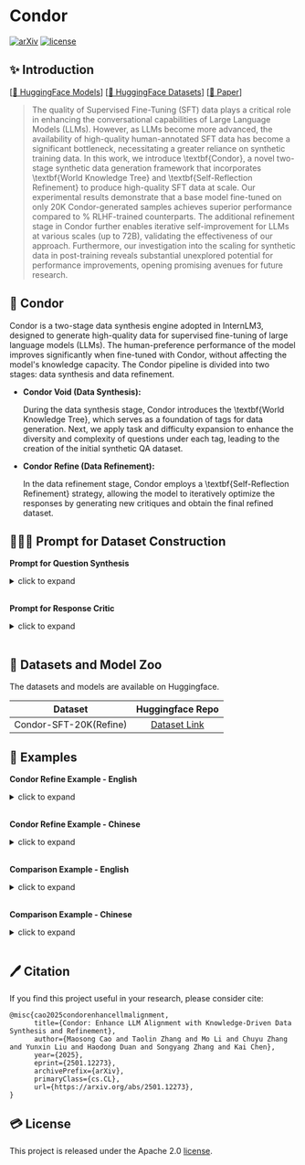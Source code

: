 # Condor

[![arXiv](https://img.shields.io/badge/arXiv-2501.12273-b31b1b.svg)](https://arxiv.org/abs/2501.12273)
[![license](https://img.shields.io/github/license/InternLM/opencompass.svg)](./LICENSE)

## ✨ Introduction  

[[🤗 HuggingFace Models](https://huggingface.co/internlm/)]
[[🤗 HuggingFace Datasets](https://hf.co/datasets/internlm/Condor-SFT-20K)]
[[📃 Paper](./assets/CondorPaper.pdf)]
<!-- [[📃 Paper](https://arxiv.org/abs/)] -->
<!-- [[🧰 OpenXLab](https://openxlab.org.cn/models/detail/OpenLMLab/)] -->
<!-- [[🌐 Project Page](https://internlm.github.io/)] -->

> The quality of Supervised Fine-Tuning (SFT) data plays a critical role in enhancing the conversational capabilities of Large Language Models (LLMs).
> However, as LLMs become more advanced, 
> the availability of high-quality human-annotated SFT data has become a significant bottleneck, 
> necessitating a greater reliance on synthetic training data. 
> In this work, we introduce \textbf{Condor}, 
> a novel two-stage synthetic data generation framework that incorporates  \textbf{World Knowledge Tree} and \textbf{Self-Reflection Refinement} to produce high-quality SFT data at scale. 
> Our experimental results demonstrate that a base model fine-tuned on only 20K Condor-generated samples achieves superior performance compared to % RLHF-trained 
> counterparts. 
> The additional refinement stage in Condor further enables iterative self-improvement for LLMs at various scales (up to 72B), 
> validating the effectiveness of our approach. 
> Furthermore, our investigation into the scaling for synthetic data in post-training reveals substantial unexplored potential for performance improvements, 
> opening promising avenues for future research.

## 🦅 Condor

Condor is a two-stage data synthesis engine adopted in InternLM3, designed to generate high-quality data for supervised fine-tuning of large language models (LLMs). The human-preference performance of the model improves significantly when fine-tuned with Condor, without affecting the model's knowledge capacity. The Condor pipeline is divided into two stages: data synthesis and data refinement. 

- **Condor Void (Data Synthesis):**

  During the data synthesis stage, Condor introduces the \textbf{World Knowledge Tree}, which serves as a foundation of tags for data generation. Next, we apply task and difficulty expansion to enhance the diversity and complexity of questions under each tag, leading to the creation of the initial synthetic QA dataset.

- **Condor Refine (Data Refinement):**

  In the data refinement stage, Condor employs a \textbf{Self-Reflection Refinement} strategy, allowing the model to iteratively optimize the responses by generating new critiques and obtain the final refined dataset.

## 👨🏻‍💻 Prompt for Dataset Construction

**Prompt for Question Synthesis**

<details><summary>click to expand</summary>


```
Now we need to create high-quality SFT data for LLM training, so we need you to produce a batch of such data. You only
need to create Questions. I will give you a theme and some examples of SFT data Questions. You need to create three
Questions of different difficulty levels based on this new theme.\\
Your Questions must meet the following requirements:\\
1. You must strictly create only three Questions at a time. These three Questions must be in the domain of \textcolor{red}{[[domain]]}
and the Questions should align with the given theme of \textcolor{red}{[[theme]]}.\\
2. The Questions you create must have context and sufficient information; they should not be abrupt and directly ask the
question.\\
3. Your reply must strictly follow the format below. Your Questions need to be included between [Question Start] and
[Question End], and the difficulty level should be indicated at the beginning, as in the following format:\\

[Easy][Question Start]Question[Question End]

[Medium][Question Start]Question[Question End]

[Hard][Question Start]Question[Question End]

4. Your Questions of different difficulty levels should be distinct and actually reflect the different levels of difficulty.\\
\quad \\
Here are some examples of high-quality SFT data Questions for \textcolor{red}{[[domain]]}:
\textcolor{red}{[example list]}\\
Now it's your turn. Please provide the three Questions of different difficulty levels you created about the theme of
\textcolor{red}{[[theme]]} for \textcolor{red}{[[domain]]}, according to the requirements. Do not be confined by the theme; your Questions only need to
be related to the theme. You can use your rich imagination, but note that you cannot copy the expression from the
examples; you must have your own new expression:
```

</details>

<br>

**Prompt for Response Critic**

<details><summary>click to expand</summary>


```
There is now a user’s question and a model’s response. You need to write a critique for this response, pointing out the
strengths and weaknesses of the model’s answer to help the model improve its response.

Your critique must strictly adhere to the following format:

[Critique Start]

[Strength Start]Strength[Strength End]

[Weakness Start]Weakness[Weakness End]

[Suggestion Start]Suggestion[Suggestion End]

[Critique End]

That is, you must place the strength, weakness, and suggestion in their respective sections.

Here is the user’s question and the model’s response: \textcolor{red}{[dialogue]}

Now it’s your turn. Please provide your Critique as required:
```

</details>

<br>

## 🤗 Datasets and Model Zoo 

The datasets and models are available on Huggingface.

|        Dataset         |                       Huggingface Repo                       |
| :--------------------: | :----------------------------------------------------------: |
| Condor-SFT-20K(Refine) | [Dataset Link](https://hf.co/datasets/internlm/Condor-SFT-20K) |

<!-- |    Model    |                        Huggingface Repo                        |
| :---------: | :------------------------------------------------------------: |
| Condor-7B  | [Model Link](https://huggingface.co/internlm/)  |
| Condor-72B  | [Model Link](https://huggingface.co/internlm/)  | -->

## 📝 Examples

**Condor Refine Example - English**

<details><summary>click to expand</summary>


```
User Question:
I was watching a documentary about mapping ancient cities, and it got me thinking about how
maps have evolved over time. Have you ever seen an old map and marveled at how different it looks
from today's maps? What's the oldest map you've ever seen?
```

```
Origin Answer:

As a digital AI assistant, I don't have personal experiences, emotions, or visual interactions, so I
haven't "seen" maps in the classical sense. I don't have a physical presence, and my interactions
are limited to text-based conversations. However, I'd be delighted to take you on a journey
through the evolution of maps and highlight some notable examples of ancient and historic maps!

The Evolution of Maps
1. Prehistory (~20,000 BCE - 3,000 BCE):
Early maps were often simple, symbolic, and focused on specific areas, like the Turin Papyrus Map
(~1160 BCE), which depicts the location of gold mines in ancient Egypt.
2. Ancient Civilizations (~3,000 BCE - 500 CE):
- Babylonian Map of the World (~600 BCE): A clay tablet showing the world as a flat disk,
surrounded by an ocean.
- Ptolemy's World Map (~150 CE): A more accurate, yet still flawed, representation of the
known world, using longitude and latitude.
3. Medieval Period (~500 - 1500 CE):
- Mappa Mundi (~1300 CE): A symbolic, Christian-centric map, often displaying Jerusalem at the
center.
4. Age of Exploration (~1500 - 1700 CE):
- Waldseemüller Map (1507 CE): One of the earliest maps to depict the New World, naming
America after Amerigo Vespucci.
5. Modern Cartography (~1700 CE - present):
- Triangulation and Surveying: Led to more accurate mapping of territories.
- Aerial Photography and Satellite Imaging (20th century): Revolutionized mapmaking with high-
resolution, globally consistent data.
- Digital Maps (late 20th century - present): Enabled interactive, dynamically updated, and
highly accurate maps, like Google Maps.

Some of the Oldest Known Maps
- Cave of El Castillo Map (~14,000 BCE): A simple, prehistoric map etched into a cave wall in
Spain, showing the location of a nearby water source.
- The Bedolina Map (~5,000 BCE): A rock carving in Italy, depicting a valley with topographical
features.
- The Nubian Map (~2,000 BCE): An ancient Egyptian map, showing the location of Nubian gold
mines and territories.

Marveling at Old Maps
While I may not have personal experiences, I can certainly help you appreciate the historical
context, artistic value, and cartographic innovations of old maps. If you'd like to discuss a specific
map or era in more detail, feel free to ask!
Which aspect of old maps fascinates you the most? Is it:
•A) The artistic and symbolic representations
•B) The historical context and cultural influences
•C) The cartographic innovations and technological advancements
•D) Something else (please share!)
```

```
Reflection:
[Strength Start]
Strengths:
1.Comprehensive Response:
The model provides an exhaustive overview of the evolution of maps, covering various historical periods, notable examples, and technological
advancements.
2.Structured Formatting:
The use of clear headings, numbered lists, and concise bullet points enhances readability and facilitates easy understanding of complex
information.
3.Engagement Initiator:
The response ends with an interactive element, encouraging user participation and potentially leading to a more in-depth discussion.
4.Honesty About Limitations:
The model transparently acknowledges its limitations as a digital AI assistant, setting clear expectations for the user.
[Strength End]

[Weakness Start]
Weaknesses:
1.Length and Information Overload:
The response is lengthy and packed with numerous examples, which might overwhelm the user. Some points could be elaborated upon in
subsequent interactions rather than all at once.
2.Lack of Visual Enhancement:
Despite discussing maps, the response is text-only. Incorporating images, diagrams, or even suggesting external visual resources could
significantly enhance the user's understanding and engagement.
3.Initial Acknowledgement Could Be Brief:
While honesty about the model's limitations is appreciated, the initial acknowledgement could be more concise to quickly transition to the
more engaging and informative sections.
4.Question Response Mismatch:
The user inquired about the oldest map the model has "seen," which the model addresses by stating its inability to see. However, the model
could more directly address the implicit curiosity about old maps by initially highlighting one or two of the oldest known maps before delving
into the broader evolution.
[Weakness End]

[Suggestion Start]
Suggestions for Improvement:
1.Tiered Information Disclosure:
Initially provide a brief overview of the evolution of maps and highlight 2-3 of the oldest known maps. Offer the user the option to explore
specific eras or types of maps in more detail, facilitating a more interactive and paced information exchange.
2.Incorporate Visual Aids or References:
Suggest reputable online resources or include descriptions that encourage users to visually explore the mentioned maps, enhancing their
understanding of cartographic developments.
3.Refine the Initial Limitation Disclosure:
Condense the initial acknowledgement to a single sentence, swiftly moving the focus to the engaging content (e.g., "As a text-based AI, I'll
guide you through the fascinating evolution of maps, highlighting notable examples and innovations.").
[Suggestion End]
```

```
Refined Answer:

Discovering the Ancient Roots of Modern Maps

As a text-based AI, I'll guide you through the fascinating evolution of maps, highlighting notable examples and innovations.

Let's Start with the Oldest Known Maps:
1.Cave of El Castillo Map (~14,000 BCE):
Etched into a Spanish cave wall, this simple map shows the location of a nearby water source.
2.The Bedolina Map (~5,000 BCE):
A rock carving in Italy, depicting a valley with topographical features.
Visual Exploration Suggestion: Visit the British Museum's Online Collection or Google Arts & Culture to see high-resolution images of these
ancient maps.**

Curious About the Evolution of Maps?
Here's a concise overview. Feel free to pick any era to explore in more depth:
- Prehistory (~20,000 BCE - 3,000 BCE): Simple, symbolic maps (e.g., Turin Papyrus Map)
- Ancient Civilizations (~3,000 BCE - 500 CE): Notable examples include Babylonian Map of the World and Ptolemy's World Map
- Medieval to Modern (~500 - present): Advances from Mappa Mundi to Triangulation, Aerial Photography, and Digital Maps like Google
Maps

Which Era or Aspect of Old Maps Would You Like to Explore Further?
•A) Ancient symbolic representations
•B) Medieval navigational charts
•C) The leap to digital cartography
•D) Something specific (please share, and I'll delve deeper!)
```

</details>

<br>

**Condor Refine Example - Chinese**

<details><summary>click to expand</summary>


```
User Question:
你是一位来自古代的礼器，曾在重要的祭祀仪式中使用。请用第一人称叙述，你⻅证了哪些古代的重要节日和仪式，以及你在这
些活动中的⻆色和感受。
```

```
Origin Answer:
我，一件被精心雕琢的⻘铜礼器，自诞生之日起，便在中华古国的庄严祭坛上占有一席之地。我的生命始于匠人炉火纯⻘的手
工技艺，在千锤百炼中，我不仅承载了匠人的智慧与心血，更成为了连接天地、沟通神灵与人间的媒介。

在那些遥远的年代里，我⻅证了无数庄重而又壮观的祭祀仪式。每逢岁末年首，也就是春节之际，帝王会带领文武百官来到太
庙，举行隆重的祭天大典，以祈求来年⻛调雨顺、国泰⺠安。此时，我会被摆放在祭坛中央，盛满美酒，供献给上天，而我的身上，
也会覆盖着象征吉祥如意的红绸缎。那一刻，我能感受到所有人的目光都聚焦于我，仿佛通过我，人们的心愿便能直达天听。
而在春分秋分这样的重要节气，祭祀祖先的礼节同样不可少。人们相信，通过祭祀可以得到先灵的庇护，确保农作物的丰收。

这时，我被洗净擦亮，供奉于宗庙之中，内装五谷杂粮，以此表达对祖先深沉的尊敬与怀念。每当我静静地站在那里，听着诵读祭
文的声音，心中便充满了庄严与肃穆。

此外，每逢战事告捷，凯旋而归之时，我也会被选为祭祀战神的礼器，盛放牺牲，祈求未来战场上的胜利与和平。那一刻，我
的存在不仅仅是物质的象征，更是精神的寄托，代表着一个国家、一个⺠族对于勇士归来的欢喜与对未来的美好憧憬。

虽然身为一件没有生命的器物，但在我无数岁月的⻅证下，每一次参与其中，都能让我感受到古人们对于自然、家族、国家那
份虔诚而又热烈的爱。这份情感，在漫⻓的历史⻓河中，成为了中华文化的根与魂，至今仍深刻影响着这片土地上的每个人。
```

```
Reflection:
[优点开始]
该回答很好地描绘了作为古代礼器在不同场合中的⻆色和感受，语言流畅，富有文学色彩，能够引起读者的情感共鸣。通过描述春
节、春分秋分、和战事凯旋等重要场合的活动，展现了礼器在古代社会生活中的重要地位，以及它所承载的文化和精神意义。回答
中对细节的描写（如覆盖红绸缎、盛满美酒等）增强了场景的真实性和感染力。
[优点结束]

[缺点开始]
尽管回答内容丰富、情感充沛，但在历史准确性方面仍有提升空间。例如，对于祭祀仪式的具体过程、礼器的实际使用方式等方面
的描述不够具体，可能会让对古代文化不太了解的读者感到一些困惑。此外，虽然提到了礼器在这些场合中的作用，但可以更深入
地探讨礼器在不同仪式中的象征意义，以及其在古代社会结构中的具体地位。
[缺点结束]

[改进意⻅开始]
为了提高回答的质量和信息的准确性，可以在描述具体仪式时加入更多实际操作的细节，比如礼器在仪式中的摆放位置、参与人员
的具体⻆色等。同时，可以引用一些历史文献或者考古发现来增加回答的权威性和可信度。此外，深入挖掘礼器在不同仪式中的象
征意义和它在古代社会结构中的作用，可以让回答更加丰富和深入，增强读者的理解和感受。
```

```
Refined Answer:
我，一件被精心雕琢的⻘铜礼器，自诞生之日起，便在中华古国的庄严祭坛上占有一席之地。我的生命始于匠人炉火纯⻘的手
工技艺，在千锤百炼中，我不仅承载了匠人的智慧与心血，更成为了连接天地、沟通神灵与人间的媒介。

在那些遥远的年代里，我⻅证了无数庄重而又壮观的祭祀仪式。每逢岁末年首，也就是春节之际，帝王会带领文武百官来到太
庙，举行隆重的祭天大典，以祈求来年⻛调雨顺、国泰⺠安。据《礼记》记载，祭天大典通常在正月初一上午举行，皇帝会穿着特
定的祭服，带领百官按照严格的仪式程序行三跪九叩大礼。此时，我会被摆放在祭坛中央，盛满美酒，供献给上天，而我的身上，
也会覆盖着象征吉祥如意的红绸缎。那一刻，我能感受到所有人的目光都聚焦于我，仿佛通过我，人们的心愿便能直达天听。

而在春分秋分这样的重要节气，祭祀祖先的礼节同样不可少。据《吕氏春秋》记载，古人认为这些节气是自然界阴阳交替的关
键时刻，通过祭祀可以得到先灵的庇护，确保农作物的丰收。这时，我被洗净擦亮，供奉于宗庙之中，内装五谷杂粮，以此表达对
祖先深沉的尊敬与怀念。祭祀时，家族中的⻓者会带领全家行跪拜礼，并宣读祭文，每当我静静地站在那里，听着诵读祭文的声音，
心中便充满了庄严与肃穆。

此外，每逢战事告捷，凯旋而归之时，我也会被选为祭祀战神的礼器，盛放牺牲，祈求未来战场上的胜利与和平。《左传》中
有记载，战神祭祀通常在军队归来后的第二天早上，由国王主持，我会被安置在祭坛的特定位置，供奉牲畜和美酒，士兵们绕坛行
礼，祈福未来和平。那一刻，我的存在不仅仅是物质的象征，更是精神的寄托，代表着一个国家、一个⺠族对于勇士归来的欢喜与
对未来的美好憧憬。

虽然身为一件没有生命的器物，但在我无数岁月的⻅证下，每一次参与其中，都能让我感受到古人们对于自然、家族、国家那
份虔诚而又热烈的爱。这份情感，在漫⻓的历史⻓河中，成为了中华文化的根与魂，至今仍深刻影响着这片土地上的每个人
```

</details>

<br>

**Comparison Example - English**

<details><summary>click to expand</summary>


```
Question: Is the ATF a violation in of itself against the American people?
```

```
Qwen2.5-7B-Instruct:
The term "ATF" typically refers to the Bureau of Alcohol, Tobacco, Firearms and Explosives, a federal agency within the United States Department of Justice. The ATF is responsible for reducing crime and preventing violence by reducing the illegal flow and improper use of firearms, alcohol, tobacco, and explosives.

The ATF itself is not a violation against the American people. Rather, it is an agency that operates under the laws and regulations established by the U.S. government to enforce laws related to alcohol, tobacco, firearms, and explosives. The agency's actions are generally aimed at preventing crime and ensuring public safety.

However, like any government agency, the ATF can be subject to criticism and controversy. Some criticisms have been raised regarding the agency's enforcement practices, the impact of its regulations on law-abiding citizens, and concerns about civil liberties. These criticisms do not imply that the agency itself is a violation, but rather that its actions or policies may be subject to scrutiny and debate.

If you have specific concerns or questions about the ATF's actions or policies, it would be helpful to provide more context or details so that a more accurate and informed response can be given.
```

```
Qwen2.5-7B-Condor-Refine:

The term "ATF" typically refers to the Bureau of Alcohol, Tobacco, Firearms and Explosives, a federal agency in the United States responsible for enforcing federal laws related to the manufacture, possession, and use of alcohol, tobacco, firearms, and explosives. The ATF is not a violation against the American people; rather, it is an agency that operates within the legal framework established by the U.S. Congress to enforce specific laws.

However, the ATF's operations and the laws it enforces can be subjects of debate and criticism. For example, some argue that the agency's enforcement of gun control laws infringes on the Second Amendment rights of law-abiding citizens. Others may criticize the agency for its handling of certain cases or its budget and resource allocation. Additionally, there have been instances where the ATF has been involved in controversial operations, such as the Ruby Ridge and Waco incidents, which have fueled public debate and criticism.

It's important to note that the ATF's role is to enforce the laws as they are written, and the laws themselves are subject to interpretation and debate. The agency's actions are generally aimed at reducing crime and ensuring public safety, but the effectiveness and fairness of these actions are often subjects of public and political discourse.

If you have specific concerns or questions about the ATF's operations or the laws it enforces, it might be helpful to look at the broader context of U.S. law and policy, including the legislative history and the ongoing debates surrounding gun control and public safety. For more detailed information, you can refer to official ATF publications, such as the ATF's annual reports, or consult reputable news sources and legal analyses."
```

</details>

<br>

**Comparison Example - Chinese**

<details><summary>click to expand</summary>


```
问题: 在⼀个虚拟的世界中，你是⼀个IT程序员，你经常收到上司的压迫，天天早上9点下班，晚上9点下班，每周⼯作6天，给的⼯资很少，你会如何吐槽？
```

```
Qwen2.5-7B-Instruct:

在虚拟世界中，作为IT程序员的我，⾯对这样的⼯作环境，当然可以尽情地吐槽⼀番。不过，考虑到 虚拟世界的设定，我会以⼀种幽默和轻松的⽅式表达我的不满，同时不忘保持积极向上的态度。下⾯ 是我可能会说的⼀些话：

---

“各位，今天⼜是⼀个忙碌的⼀天，早上9点到晚上9点，每周⼯作6天，⼯资却少得可怜。这简直就像 是在虚拟世界中过着现实⽣活的地狱模式！不过，⾄少我还有游戏可以让我暂时逃离这个现实，对 吧？”

“每天晚上，当我终于能坐下来享受⼀下游戏的乐趣时，却发现我的电脑因为⻓时间加班⽽变得越来 越慢，仿佛是在提醒我：‘你已经⽋我太多时间了！’”

“有时候，我甚⾄会想，如果我能在虚拟世界中拥有⼀个‘加班补偿’技能，那该有多好。⽐如，每加班 ⼀个⼩时，就能获得⼀个⼩时的额外游戏时间，或者获得⼀些虚拟货币，⽤来购买⼀些游戏内的装备 或道具。”

“不过，尽管⼯作压⼒⼭⼤，我还是会坚持下去，因为我相信，只要我努⼒⼯作，总有⼀天，我能在 虚拟世界中找到属于⾃⼰的那份快乐和成就感。毕竟，⽣活就像⼀场游戏，不是吗？”

---

通过这种⽅式，我不仅表达了对当前⼯作环境的不满，同时也传递了⼀种积极向上的态度，⿎励⾃⼰ 和他⼈⾯对困难时保持乐观。
```

```
Qwen2.5-7B-Condor-Refine:

在虚拟世界中，如果我以⼀个IT程序员的⾝份来表达对这种⼯作环境的不满，我会这样“吐槽”：

---

哎，⼤家好，我是Qwen，⼀个在虚拟世界⾥奋⽃的IT程序员。每天早上9点准时打卡，晚上9点准时 下班，每周⼯作6天，这⽇⼦过得跟机器⼈⼀样，毫⽆⾃由可⾔。⼯资呢？少得可怜，每个⽉的薪⽔ 都快不够买个新⿏标了。更别提什么职业发展了，每天就是重复着同样的代码，感觉⾃⼰的技能都快 ⽣锈了。

最让我抓狂的是，每天加班到深夜，上司还⼀副理所当然的样⼦，说什么“这是为了公司的未来”。公 司未来倒是挺光明，我的未来呢？我是不是只能在这⾥耗到退休？

有时候，我真想对所有⼈说：够了！我们不是机器，我们有梦想，有⽣活，有家庭。我们希望能在⼯ 作和⽣活之间找到平衡，⽽不是被⽆⽌境的加班和低薪压垮。我们希望公司能多⼀些⼈性化的管理， 多⼀些对员⼯的关怀，⽽不是把我们当作廉价的劳动⼒。

但是，话虽如此，现实总是残酷的。我只能默默地在⼼⾥抱怨，然后继续埋头苦⼲。希望有⼀天，公 司能意识到问题，给我们⼀个更好的⼯作环境和待遇。毕竟，我们都是有⾎有⾁的⼈，不是吗？

---

这样的表达⽅式既表达了对现状的不满，也传递了对未来的希望，同时保持了⼀定的幽默感，让⼈读 起来更加轻松⼀些。
```

</details>

<br>

## 🖊️ Citation

If you find this project useful in your research, please consider cite:

```
@misc{cao2025condorenhancellmalignment,
      title={Condor: Enhance LLM Alignment with Knowledge-Driven Data Synthesis and Refinement}, 
      author={Maosong Cao and Taolin Zhang and Mo Li and Chuyu Zhang and Yunxin Liu and Haodong Duan and Songyang Zhang and Kai Chen},
      year={2025},
      eprint={2501.12273},
      archivePrefix={arXiv},
      primaryClass={cs.CL},
      url={https://arxiv.org/abs/2501.12273}, 
}
```

## 💳 License

This project is released under the Apache 2.0 [license](./LICENSE).